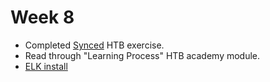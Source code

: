 # Week 8

* Completed [Synced](../../../ctf/machines/synced.md) HTB exercise.
* Read through "Learning Process" HTB academy module.
* [ELK install](../../../homelab/siem-architecture/elk-installation.md)
